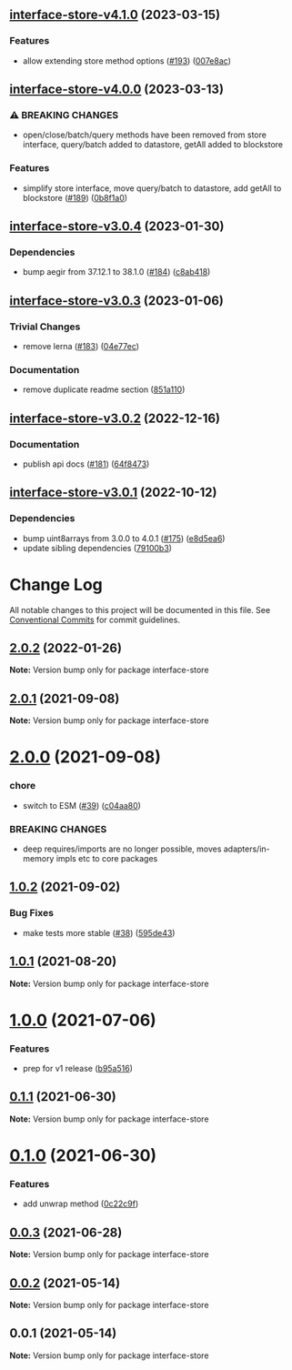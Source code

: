 ## [interface-store-v4.1.0](https://github.com/ipfs/js-ipfs-interfaces/compare/interface-store-v4.0.0...interface-store-v4.1.0) (2023-03-15)


### Features

* allow extending store method options ([#193](https://github.com/ipfs/js-ipfs-interfaces/issues/193)) ([007e8ac](https://github.com/ipfs/js-ipfs-interfaces/commit/007e8ac83a43ec185368cfad57193f57ef700c45))

## [interface-store-v4.0.0](https://github.com/ipfs/js-ipfs-interfaces/compare/interface-store-v3.0.4...interface-store-v4.0.0) (2023-03-13)


### ⚠ BREAKING CHANGES

* open/close/batch/query methods have been removed from store interface, query/batch added to datastore, getAll added to blockstore

### Features

* simplify store interface, move query/batch to datastore, add getAll to blockstore ([#189](https://github.com/ipfs/js-ipfs-interfaces/issues/189)) ([0b8f1a0](https://github.com/ipfs/js-ipfs-interfaces/commit/0b8f1a0d7644b32395059db250b301d3d5f024cb))

## [interface-store-v3.0.4](https://github.com/ipfs/js-ipfs-interfaces/compare/interface-store-v3.0.3...interface-store-v3.0.4) (2023-01-30)


### Dependencies

* bump aegir from 37.12.1 to 38.1.0 ([#184](https://github.com/ipfs/js-ipfs-interfaces/issues/184)) ([c8ab418](https://github.com/ipfs/js-ipfs-interfaces/commit/c8ab418db835a6beefbb44c3ba9176779cebcd0d))

## [interface-store-v3.0.3](https://github.com/ipfs/js-ipfs-interfaces/compare/interface-store-v3.0.2...interface-store-v3.0.3) (2023-01-06)


### Trivial Changes

* remove lerna ([#183](https://github.com/ipfs/js-ipfs-interfaces/issues/183)) ([04e77ec](https://github.com/ipfs/js-ipfs-interfaces/commit/04e77ec37ca5857b6156dd211f07a61eddcf19b0))


### Documentation

* remove duplicate readme section ([851a110](https://github.com/ipfs/js-ipfs-interfaces/commit/851a11033140e7ae0996adeaf880d6554d12837c))

## [interface-store-v3.0.2](https://github.com/ipfs/js-ipfs-interfaces/compare/interface-store-v3.0.1...interface-store-v3.0.2) (2022-12-16)


### Documentation

* publish api docs ([#181](https://github.com/ipfs/js-ipfs-interfaces/issues/181)) ([64f8473](https://github.com/ipfs/js-ipfs-interfaces/commit/64f8473a1d646eda431972afb489ac81d23248fa))

## [interface-store-v3.0.1](https://github.com/ipfs/js-ipfs-interfaces/compare/interface-store-v3.0.0...interface-store-v3.0.1) (2022-10-12)


### Dependencies

* bump uint8arrays from 3.0.0 to 4.0.1 ([#175](https://github.com/ipfs/js-ipfs-interfaces/issues/175)) ([e8d5ea6](https://github.com/ipfs/js-ipfs-interfaces/commit/e8d5ea63feaaaf379890171f4660bfd8f1cfef5e))
* update sibling dependencies ([79100b3](https://github.com/ipfs/js-ipfs-interfaces/commit/79100b3fd4a7f88e18a09976e194e8461869b92f))

# Change Log

All notable changes to this project will be documented in this file.
See [Conventional Commits](https://conventionalcommits.org) for commit guidelines.

## [2.0.2](https://github.com/ipfs/js-ipfs-interfaces/compare/interface-store@2.0.1...interface-store@2.0.2) (2022-01-26)

**Note:** Version bump only for package interface-store





## [2.0.1](https://github.com/ipfs/js-ipfs-interfaces/compare/interface-store@2.0.0...interface-store@2.0.1) (2021-09-08)

**Note:** Version bump only for package interface-store





# [2.0.0](https://github.com/ipfs/js-ipfs-interfaces/compare/interface-store@1.0.2...interface-store@2.0.0) (2021-09-08)


### chore

* switch to ESM ([#39](https://github.com/ipfs/js-ipfs-interfaces/issues/39)) ([c04aa80](https://github.com/ipfs/js-ipfs-interfaces/commit/c04aa80d48a84b681962cae227dd2628e7d35cb5))


### BREAKING CHANGES

* deep requires/imports are no longer possible, moves adapters/in-memory impls etc to core packages





## [1.0.2](https://github.com/ipfs/js-ipfs-interfaces/compare/interface-store@1.0.1...interface-store@1.0.2) (2021-09-02)


### Bug Fixes

* make tests more stable ([#38](https://github.com/ipfs/js-ipfs-interfaces/issues/38)) ([595de43](https://github.com/ipfs/js-ipfs-interfaces/commit/595de438cbb5bda7444bdd8c4ce561215855d190))





## [1.0.1](https://github.com/ipfs/js-ipfs-interfaces/compare/interface-store@1.0.0...interface-store@1.0.1) (2021-08-20)

**Note:** Version bump only for package interface-store





# [1.0.0](https://github.com/ipfs/js-ipfs-interfaces/compare/interface-store@0.1.1...interface-store@1.0.0) (2021-07-06)


### Features

* prep for v1 release ([b95a516](https://github.com/ipfs/js-ipfs-interfaces/commit/b95a51610738e8ce6b5e29e9769f19f98e525a94))





## [0.1.1](https://github.com/ipfs/js-ipfs-interfaces/compare/interface-store@0.1.0...interface-store@0.1.1) (2021-06-30)

**Note:** Version bump only for package interface-store





# [0.1.0](https://github.com/ipfs/js-ipfs-interfaces/compare/interface-store@0.0.3...interface-store@0.1.0) (2021-06-30)


### Features

* add unwrap method ([0c22c9f](https://github.com/ipfs/js-ipfs-interfaces/commit/0c22c9ff4fe12ac92e38bcfb6ced626077fdb0ed))





## [0.0.3](https://github.com/ipfs/js-ipfs-interfaces/compare/interface-store@0.0.2...interface-store@0.0.3) (2021-06-28)

**Note:** Version bump only for package interface-store





## [0.0.2](https://github.com/ipfs/js-ipfs-interfaces/compare/interface-store@0.0.1...interface-store@0.0.2) (2021-05-14)

**Note:** Version bump only for package interface-store





## 0.0.1 (2021-05-14)

**Note:** Version bump only for package interface-store
